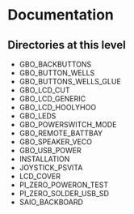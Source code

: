 # Documentation
## Directories at this level
* GBO_BACKBUTTONS
* GBO_BUTTON_WELLS
* GBO_BUTTONS_WELLS_GLUE
* GBO_LCD_CUT
* GBO_LCD_GENERIC
* GBO_LCD_HOOLYHOO
* GBO_LEDS
* GBO_POWERSWITCH_MODE
* GBO_REMOTE_BATTBAY
* GBO_SPEAKER_VECO
* GBO_USB_POWER
* INSTALLATION
* JOYSTICK_PSVITA
* LCD_COVER
* PI_ZERO_POWERON_TEST
* PI_ZERO_SOLDER_USB_SD
* SAIO_BACKBOARD